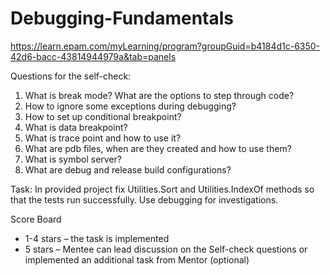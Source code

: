 # Debugging-Fundamentals
 https://learn.epam.com/myLearning/program?groupGuid=b4184d1c-6350-42d6-bacc-43814944979a&tab=panels

Questions for the self-check:
1.	What is break mode? What are the options to step through code?
2.	How to ignore some exceptions during debugging?
3.	How to set up conditional breakpoint?
4.	What is data breakpoint?
5.	What is trace point and how to use it?
6.	What are pdb files, when are they created and how to use them?
7.	What is symbol server?
8.	What are debug and release build configurations?

Task:
In provided project fix Utilities.Sort and Utilities.IndexOf methods so that the tests run successfully. Use debugging for investigations.

Score Board
- 1-4 stars – the task is implemented
- 5 stars – Mentee can lead discussion on the Self-check questions or implemented an additional task from Mentor (optional)
